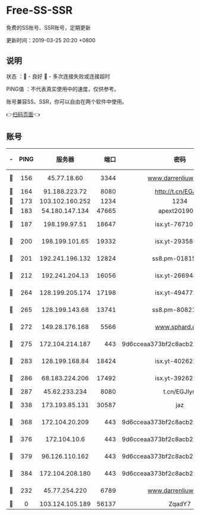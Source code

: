# Free-SS-SSR

免费的SS账号、SSR账号，定期更新

更新时间：2019-03-25 20:20 +0800

## 说明

状态     ：🙂 - 良好 🙁 - 多次连接失败或连接超时

PING值   ：不代表真实使用中的速度，仅供参考。

账号兼容SS、SSR，你可以自由在两个软件中使用。

👉[扫码页面](https://liesauer.github.io/Free-SS-SSR/)👈

## 账号

|-|PING|服务器|端口|密码|加密方式|区域|
|:----:|:----:|:-----:|-----:|:----:|:----:|:----:|
|🙂|156|45.77.18.60|3344|www.darrenliuwei.com|aes-256-cfb|JP|
|🙂|164|91.188.223.72|8080|http://t.cn/EGJIyrl|rc4-md5|RU|
|🙂|173|103.102.160.252|1234|1234|rc4-md5|JP|
|🙂|183|54.180.147.134|47665|apext2019001|chacha20|KR|
|🙂|187|198.199.97.51|18647|isx.yt-76710107|aes-256-cfb|US|
|🙂|200|198.199.101.65|19332|isx.yt-29358597|aes-256-cfb|US|
|🙂|201|192.241.196.132|12824|ss8.pm-01815174|aes-256-cfb|US|
|🙂|212|192.241.204.13|16056|isx.yt-26694898|aes-256-cfb|US|
|🙂|264|128.199.205.174|17198|isx.yt-49477216|aes-256-cfb|SG|
|🙂|265|128.199.143.68|13741|ss8.pm-80821206|aes-256-cfb|SG|
|🙂|272|149.28.176.168|5566|www.sphard.com|aes-256-cfb|AU|
|🙂|275|172.104.214.187|443|9d6cceaa373bf2c8acb22e60b6a58be6|aes-256-cfb|US|
|🙂|283|128.199.168.84|18424|isx.yt-40262228|aes-256-cfb|SG|
|🙂|286|68.183.224.206|17492|isx.yt-39262764|aes-256-cfb|SG|
|🙂|287|45.62.233.234|8080|t.cn/EGJIyrl|rc4-md5|CA|
|🙂|338|173.193.85.131|30587|jaz|aes-256-cfb|US|
|🙂|368|172.104.20.209|443|9d6cceaa373bf2c8acb22e60b6a58be6|aes-256-cfb|US|
|🙂|376|172.104.10.6|443|9d6cceaa373bf2c8acb22e60b6a58be6|aes-256-cfb|US|
|🙂|379|96.126.110.162|443|9d6cceaa373bf2c8acb22e60b6a58be6|aes-256-cfb|US|
|🙂|384|172.104.208.180|443|9d6cceaa373bf2c8acb22e60b6a58be6|aes-256-cfb|US|
|🙂|232|45.77.254.220|6789|www.darrenliuwei.com|aes-256-cfb|SG|
|🙁|0|103.124.105.189|56137|ZqadY7|chacha20|CN|
